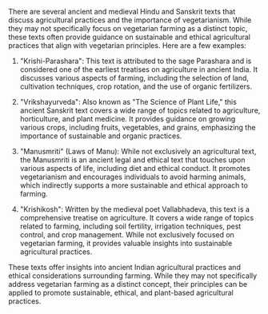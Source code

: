 There are several ancient and medieval Hindu and Sanskrit texts that discuss agricultural practices and the importance of vegetarianism. While they may not specifically focus on vegetarian farming as a distinct topic, these texts often provide guidance on sustainable and ethical agricultural practices that align with vegetarian principles. Here are a few examples:

1. "Krishi-Parashara": This text is attributed to the sage Parashara and is considered one of the earliest treatises on agriculture in ancient India. It discusses various aspects of farming, including the selection of land, cultivation techniques, crop rotation, and the use of organic fertilizers.

2. "Vrikshayurveda": Also known as "The Science of Plant Life," this ancient Sanskrit text covers a wide range of topics related to agriculture, horticulture, and plant medicine. It provides guidance on growing various crops, including fruits, vegetables, and grains, emphasizing the importance of sustainable and organic practices.

3. "Manusmriti" (Laws of Manu): While not exclusively an agricultural text, the Manusmriti is an ancient legal and ethical text that touches upon various aspects of life, including diet and ethical conduct. It promotes vegetarianism and encourages individuals to avoid harming animals, which indirectly supports a more sustainable and ethical approach to farming.

4. "Krishikosh": Written by the medieval poet Vallabhadeva, this text is a comprehensive treatise on agriculture. It covers a wide range of topics related to farming, including soil fertility, irrigation techniques, pest control, and crop management. While not exclusively focused on vegetarian farming, it provides valuable insights into sustainable agricultural practices.

These texts offer insights into ancient Indian agricultural practices and ethical considerations surrounding farming. While they may not specifically address vegetarian farming as a distinct concept, their principles can be applied to promote sustainable, ethical, and plant-based agricultural practices.